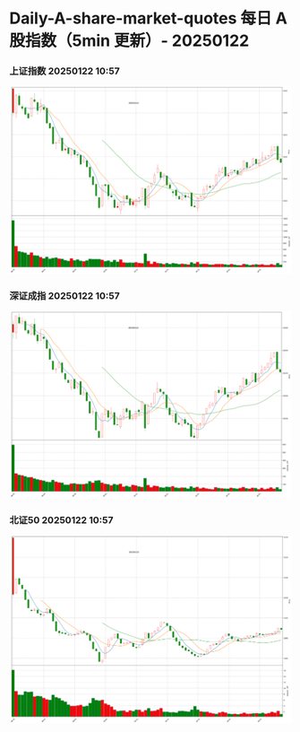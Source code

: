 
# Daily-A-share-market-quotes 每日 A 股指数（5min 更新）- 20250122

### 上证指数 20250122 10:57
![](./fig/2025/1/20250122-sh000001.png)

### 深证成指 20250122 10:57
![](./fig/2025/1/20250122-sz399001.png)

### 北证50 20250122 10:57
![](./fig/2025/1/20250122-bj899050.png)
